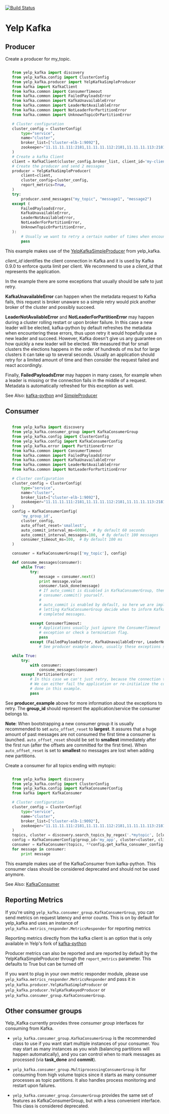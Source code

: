 [![Build Status](https://travis-ci.org/Yelp/yelp_kafka.svg?branch=master)](https://travis-ci.org/Yelp/yelp_kafka)


# Yelp Kafka

## Producer

Create a producer for my_topic.

```python

   from yelp_kafka import discovery
   from yelp_kafka.config import ClusterConfig
   from yelp_kafka.producer import YelpKafkaSimpleProducer
   from kafka import KafkaClient
   from kafka.common import ConsumerTimeout
   from kafka.common import FailedPayloadsError
   from kafka.common import KafkaUnavailableError
   from kafka.common import LeaderNotAvailableError
   from kafka.common import NotLeaderForPartitionError
   from kafka.common import UnknownTopicOrPartitionError

   # Cluster configuration
   cluster_config = ClusterConfig(
       type="service",
       name="cluster",
       broker_list=["cluster-elb-1:9092"],
       zookeeper="11.11.11.111:2181,11.11.11.112:2181,11.11.11.113:2181/kafka-1",
   )
   # Create a kafka Client
   client = KafkaClient(cluster_config.broker_list, client_id='my-client-id')
   # Create the producer and send 2 messages
   producer = YelpKafkaSimpleProducer(
       client=client,
       cluster_config=cluster_config,
       report_metrics=True,
   )
   try:
       producer.send_messages("my_topic", "message1", "message2")
   except (
       FailedPayloadsError,
       KafkaUnavailableError,
       LeaderNotAvailableError,
       NotLeaderForPartitionError,
       UnknownTopicOrPartitionError,
   ):
       # Usually we want to retry a certain number of times when encountering these exceptions
       pass

```

This example makes use of the [YelpKafkaSimpleProducer](yelp_kafka/producer.py)
from yelp_kafka.

_client_id_ identifies the client connection in Kafka and it is used by Kafka 0.9.0 to enforce
quota limit per client. We recommend to use a _client_id_ that represents the application.

In the example there are some exceptions that usually should be safe to just retry.

**KafkaUnavailableError** can happen when the metadata request to Kafka fails, this
request is broker unaware so a simple retry would pick another broker of the cluster and possibly succeed.

**LeaderNotAvailableError** and **NotLeaderForPartitionError** may happen during a cluster
rolling restart or upon broker failure. In this case a new leader will be elected, kafka-python
by default refreshes the metadata when encountering these errors, thus upon retry it would
hopefully use a new leader and succeed. However, Kafka doesn't give us any guarantee on how quickly
a new leader will be elected. We measured that for small clusters the elections happens in the order
of hundreds of ms but for large clusters it can take up to several seconds.
Usually an application should retry for a limited amount of time and then consider the request failed and react accordingly.

Finally, **FailedPayloadsError** may happen in many cases, for example when a leader is missing
or the connection fails in the middle of a request. Metadata is automatically refreshed for this exception as well.

See Also: [kafka-python](http://kafka-python.readthedocs.org/en/v0.9.5/usage.html) and [SimpleProducer](http://kafka-python.readthedocs.org/en/v0.9.5/apidoc/kafka.producer.html)



## Consumer

```python

   from yelp_kafka import discovery
   from yelp_kafka.consumer_group import KafkaConsumerGroup
   from yelp_kafka.config import ClusterConfig
   from yelp_kafka.config import KafkaConsumerConfig
   from yelp_kafka.error import PartitionerError
   from kafka.common import ConsumerTimeout
   from kafka.common import FailedPayloadsError
   from kafka.common import KafkaUnavailableError
   from kafka.common import LeaderNotAvailableError
   from kafka.common import NotLeaderForPartitionError

   # Cluster configuration
   cluster_config = ClusterConfig(
       type="service",
       name="cluster",
       broker_list=["cluster-elb-1:9092"],
       zookeeper="11.11.11.111:2181,11.11.11.112:2181,11.11.11.113:2181/kafka-1",
   )
   config = KafkaConsumerConfig(
       'my_group_id',
       cluster_config,
       auto_offset_reset='smallest',
       auto_commit_interval_ms=60000,  # By default 60 seconds
       auto_commit_interval_messages=100,  # By default 100 messages
       consumer_timeout_ms=100,  # By default 100 ms
   )

   consumer = KafkaConsumerGroup(['my_topic'], config)

   def consume_messages(consumer):
       while True:
           try:
               message = consumer.next()
               print message.value
               consumer.task_done(message)
               # If auto_commit is disabled in KafkaConsumerGroup, then you must call
               # consumer.commit() yourself.
               #
               # auto_commit is enabled by default, so here we are implicitly
               # letting KafkaConsumerGroup decide when to inform Kafka of our
               # completed messages.

           except ConsumerTimeout:
               # Applications usually just ignore the ConsumerTimeout
               # exception or check a termination flag.
               pass
           except (FailedPayloadsError, KafkaUnavailableError, LeaderNotAvailableError, NotLeaderForPartitionError):
               # See producer example above, usually these exceptions should be retried

   while True:
       try:
           with consumer:
               consume_messages(consumer)
       except PartitionerError:
           # In this case we can't just retry, because the connection to zookeeper is lost.
           # We can either fail the application or re-initialize the consumer connection as
           # done in this example.
           pass
```

See __producer_example__ above for more information about the exceptions to retry.
The __group_id__ should represent the application/service the consumer belongs to.


**Note**: When bootstrapping a new consumer group it is usually recommended to set ``auto_offset_reset`` to **largest**.
          It assures that a huge amount of past messages are not consumed the first time a consumer is launched.
          ``auto_offset_reset`` should be set to **smallest** immediately after the first run (after the offsets are committed for the first time).
          When ``auto_offset_reset`` is set to **smallest** no messages are lost when adding new partitions.

Create a consumer for all topics ending with mytopic:

```python

   from yelp_kafka import discovery
   from yelp_kafka.config import ClusterConfig
   from yelp_kafka.config import KafkaConsumerConfig
   from kafka import KafkaConsumer

   # Cluster configuration
   cluster_config = ClusterConfig(
       type="service",
       name="cluster",
       broker_list=["cluster-elb-1:9092"],
       zookeeper="11.11.11.111:2181,11.11.11.112:2181,11.11.11.113:2181/kafka-1",
   )
   topics, cluster = discovery.search_topics_by_regex('.*mytopic', [cluster_config])
   config = KafkaConsumerConfig(group_id='my_app', cluster=cluster, client_id='my-consumer')
   consumer = KafkaConsumer(topics, **config.get_kafka_consumer_config())
   for message in consumer:
       print message
```

This example makes use of the KafkaConsumer from kafka-python. This consumer
class should be considered deprecated and should not be used anymore.

See Also: [KafkaConsumer](http://kafka-python.readthedocs.org/en/v0.9.5/apidoc/kafka.consumer.html#module-kafka.consumer.kafka)


## Reporting Metrics


If you're using `yelp_kafka.consumer_group.KafkaConsumerGroup`, you
can send metrics on request latency and error counts. This is on by default
for yelp_kafka and uses an instance of
`yelp_kafka.metrics_responder.MetricsResponder` for reporting metrics

Reporting metrics directly from the kafka client is an option that is only
available in Yelp's fork of [kafka-python](https://github.com/Yelp/kafka-python)

Producer metrics can also be reported and are reported by default by the YelpKafkaSimpleProducer
through the `report_metrics` parameter. This defaults to True but can be turned off


If you want to plug in your own metric responder module, please use
`yelp_kafka.metrics_responder.MetricsResponder` and pass it in
`yelp_kafka.producer.YelpKafkaSimpleProducer` or
`yelp_kafka.producer.YelpKafkaKeyedProducer` or
`yelp_kafka.consumer_group.KafkaConsumerGroup`.


## Other consumer groups


Yelp_Kafka currently provides three *consumer group* interfaces for consuming
from Kafka.

- `yelp_kafka.consumer_group.KafkaConsumerGroup` is the recommended
  class to use if you want start multiple instances of your consumer. You may
  start as many instances as you wish (balancing partitions will happen
  automatically), and you can control when to mark messages as processed (via
  __task_done__ and __commit__).

- `yelp_kafka.consumer_group.MultiprocessingConsumerGroup` is for
  consuming from high volume topics since it starts as many consumer processes as topic
  partitions. It also handles process monitoring and restart upon failures.

- `yelp_kafka.consumer_group.ConsumerGroup` provides the same set of
  features as KafkaConsumerGroup, but with a less convenient interface.
  This class is considered deprecated.
